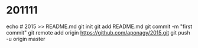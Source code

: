 # 201111
echo # 2015 >> README.md git init git add README.md git commit -m "first commit" git remote add origin https://github.com/aponagy/2015.git git push -u origin master
